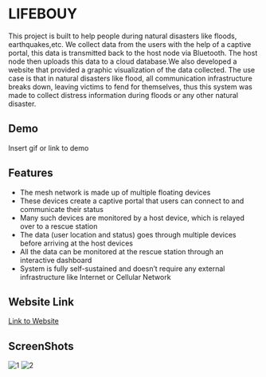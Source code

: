 # LIFEBOUY

This project is built to help people during natural disasters like floods, earthquakes,etc. We collect data from the users with the help of a captive portal, this data is transmitted back to the host node via Bluetooth. The host node then uploads this data to a cloud database.We also developed a website that provided a graphic visualization of the data collected. The use case is that in natural disasters like flood, all communication infrastructure breaks down, leaving
victims to fend for themselves, thus this system was made to collect distress information during floods or any other natural disaster.


## Demo

Insert gif or link to demo


## Features

- The mesh network is made up of multiple floating devices
- These devices create a captive portal that users can connect to and communicate their status
- Many such devices are monitored by a host device, which is relayed over to a rescue station
- The data (user location and status) goes through multiple devices before arriving at the host devices
- All the data can be monitored at the rescue station through an interactive dashboard
- System is fully self-sustained and doesn’t require any external infrastructure like Internet or Cellular Network




## Website Link
[Link to Website](https://lifebouy-av6dg9r41-aswarthm.vercel.app/)

## ScreenShots
![1](https://github.com/bharath-reddy07/lifebouy/assets/97978349/91ecb5ab-40ed-4fee-9534-b00a56c06ed7)
![2](https://github.com/bharath-reddy07/lifebouy/assets/97978349/ecd5d6ed-b53f-4ac7-9237-117d99845dc2)

